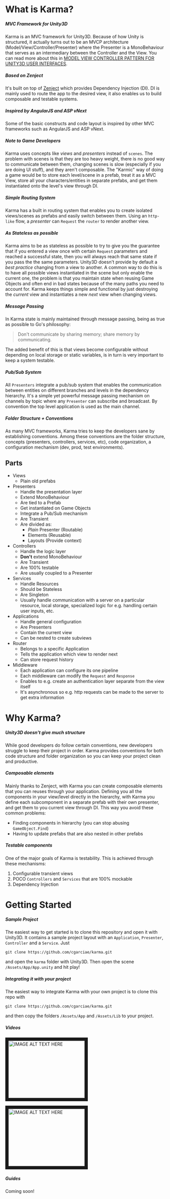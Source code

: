 # What is Karma?
##### MVC Framework for Unity3D
Karma is an MVC framework for Unity3D. Because of how Unity is structured, it actually turns out to be an MVCP architecture (Model/View/Controller/Presenter) where the Presenter is a MonoBehaviour that serves as an intermediary between the Controller and the View. You can read more about this in [MODEL VIEW CONTROLLER PATTERN FOR UNITY3D USER INTERFACES](http://engineering.socialpoint.es/MVC-pattern-unity3d-ui.html).

##### Based on Zenject
It's built on top of [Zenject](https://github.com/modesttree/Zenject) which provides Dependency Injection (DI). DI is mainly used to route the app to the desired view, it also enables us to build composable and testable systems.

##### Inspired by AngularJS and ASP vNext
Some of the basic constructs and code layout is inspired by other MVC frameworks such as AngularJS and ASP vNext.

##### Note to Game Developers
Karma uses concepts like *views* and *presenters* instead of `scenes`. The problem with scenes is that they are too heavy weight, there is no good way to communicate between them, changing scenes is slow (especially if you are doing UI stuff), and they aren't composable. 
The "Karmic" way of doing a game would be to store each level/scene in a prefab, treat it as a MVC View, store all your characters/entities in separate prefabs, and get them instantiated onto the level's view through DI.

##### Simple Routing System
Karma has a built in routing system that enables you to create isolated views/scenes as prefabs and easily switch between them. Using an `http-like` flow, a *presenter* can `Request` the `router` to render another view.

##### As Stateless as possible
Karma aims to be as stateless as possible to try to give you the guarantee that if you entered a view once with certain `Request` parameters and reached a successful state, then you will always reach that same state if you pass the the same parameters. Unity3D doesn't provide by default a *best practice* changing from a view to another. A common way to do this is to have all possible views instantiated in the scene but only enable the current one, the problem is that you maintain state when reusing Game Objects and often end in bad states because of the many paths you need to account for. Karma keeps things simple and functional by just destroying the *current* view and instantiates a new *next* view when changing views.

##### Message Passing
In Karma state is mainly maintained through message passing, being as true as possible to Go's philosophy:

>Don't communicate by sharing memory; share memory by communicating.

The added benefit of this is that views become configurable without depending on local storage or static variables, is in turn is very important to keep a system testable.

##### Pub/Sub System
All `Presenters` integrate a pub/sub system that enables the communication between entities on different branches and levels in the dependency hierarchy. It's a simple yet powerful message passing mechanism on channels by topic where any `Presenter` can subscribe and broadcast. By convention the top level application is used as the main channel.

##### Folder Structure + Conventions
As many MVC frameworks, Karma tries to keep the developers sane by establishing conventions. Among these conventions are the folder structure, concepts (presenters, controllers, services, etc), code organization, a configuration mechanism (dev, prod, test environments).

## Parts
* Views
    - Plain old prefabs
* Presenters
    - Handle the presentation layer
    - Extend MonoBehaviour
    - Are tied to a Prefab
    - Get instantiated on Game Objects
    - Integrate a Pub/Sub mechanism
    - Are Transient
    - Are divided as:
        + *Plain* Presenter (Routable)
        + Elements (Reusable)
        + Layouts (Provide context)
* Controllers
    - Handle the logic layer
    - **Don't** extend MonoBehaviour
    - Are Transient
    - Are 100% testable
    - Are usually coupled to a Presenter
* Services
    - Handle Resources
    - Should be Stateless
    - Are Singleton
    - Usually handle communication with a server on a particular resource, local storage, specialized logic for e.g. handling certain user inputs, etc.
* Applications
    - Handle general configuration
    - Are Presenters
    - Contain the current view
    - Can be nested to create subviews
* Router
    - Belongs to a specific Application
    - Tells the application which view to render next
    - Can store request history
* Middleware
    - Each application can configure its one pipeline
    - Each middleware can modify the `Request` and `Response`
    - Enables to e.g. create an authentication layer separate from the view itself
    - It's asynchronous so e.g. http requests can be made to the server to get extra information

# Why Karma?
##### Unity3D doesn't give much structure
While good developers do follow certain conventions, new developers struggle to keep their project in order. Karma provides conventions for both code structure and folder organization so you can keep your project clean and productive.
##### Composable elements
Mainly thanks to Zenject, with Karma you can create composable elements that you can reuses through your application. Defining you all the components in your view/level directly in the hierarchy, with Karma you define each subcomponent in a separate prefab with their own presenter, and get them to you current view through DI. This way you avoid these common problems:
* Finding components in hierarchy (you can stop abusing `GameObject.Find`)
* Having to update prefabs that are also nested in other prefabs

##### Testable components
One of the major goals of Karma is testability. This is achieved through these mechanisms:

1. Configurable transient views
2. POCO `Controllers` and `Services` that are 100% mockable
3. Dependency Injection

# Getting Started
##### Sample Project
The easiest way to get started is to clone this repository and open it with Unity3D. It contains a sample project layout with an `Application`, `Presenter`, `Controller` and a `Service`. Just

```
git clone https://github.com/cgarciae/karma.git
```

and open the `karma` folder with Unity3D. Then open the scene `/Assets/App/App.unity` and hit play!

##### Integrating it with your project
The easiest way to integrate Karma with your own project is to clone this repo with

```
git clone https://github.com/cgarciae/karma.git
```

and then copy the folders `/Assets/App` and `/Assets/Lib` to your project.

##### Videos

<a href="http://www.youtube.com/watch?feature=player_embedded&v=OFKYqwdJa2Y
" target="_blank"><img src="http://img.youtube.com/vi/OFKYqwdJa2Y/0.jpg" 
alt="IMAGE ALT TEXT HERE" width="240" height="180" border="10" /></a>

<a href="http://www.youtube.com/watch?feature=player_embedded&v=Eomb25t0GDk
" target="_blank"><img src="http://img.youtube.com/vi/Eomb25t0GDk/0.jpg" 
alt="IMAGE ALT TEXT HERE" width="240" height="180" border="10" /></a>


##### Guides
Coming soon!


